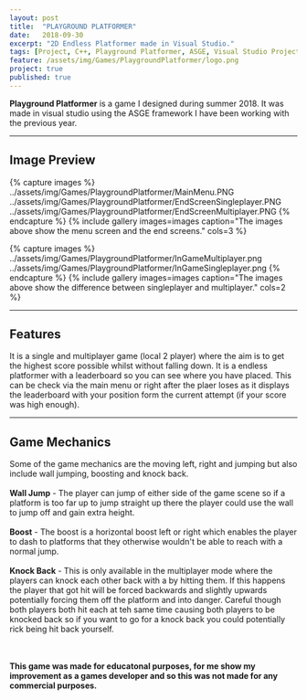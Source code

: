 ```yaml
---
layout: post
title:  "PLAYGROUND PLATFORMER"
date:   2018-09-30
excerpt: "2D Endless Platformer made in Visual Studio."
tags: [Project, C++, Playground Platformer, ASGE, Visual Studio Project]
feature: /assets/img/Games/PlaygroundPlatformer/logo.png
project: true
published: true
---
```


**Playground Platformer** is a game I designed during summer 2018. It was made in visual studio using the ASGE framework I have been working with the previous year.

---

## Image Preview

{% capture images %}
    ../assets/img/Games/PlaygroundPlatformer/MainMenu.PNG
    ../assets/img/Games/PlaygroundPlatformer/EndScreenSingleplayer.PNG
    ../assets/img/Games/PlaygroundPlatformer/EndScreenMultiplayer.PNG
{% endcapture %} 
{% include gallery images=images caption="The images above show the menu screen and the end screens." cols=3 %}

{% capture images %}
    ../assets/img/Games/PlaygroundPlatformer/InGameMultiplayer.png
    ../assets/img/Games/PlaygroundPlatformer/InGameSingleplayer.png
{% endcapture %} 
{% include gallery images=images caption="The images above show the difference between singleplayer and multiplayer." cols=2 %}

---

## Features

It is a single and multiplayer game (local 2 player) where the aim is to get the highest score possible whilst without falling down. It is a endless platformer with a leaderboard so you can see where you have placed. This can be check via the main menu or right after the plaer loses as it displays the leaderboard with your position form the current attempt (if your score was high enough).

---

## Game Mechanics

Some of the game mechanics are the moving left, right and jumping but also include wall jumping, boosting and knock back.<br/><br/>
**Wall Jump** - The player can jump of either side of the game scene so if a platform is too far up to jump straight up there the player could use the wall to jump off and gain extra height.<br/><br/>
**Boost** - The boost is a horizontal boost left or right which enables the player to dash to platforms that they otherwise wouldn't be able to reach with a normal jump.<br/><br/>
**Knock Back** - This is only available in the multiplayer mode where the players can knock each other back with a by hitting them. If this happens the player that got hit will be forced backwards and slightly upwards potentially forcing them off the platform and into danger. Careful though both players both hit each at teh same time causing both players to be knocked back so if you want to go for a knock back you could potentially rick being hit back yourself.<br/><br/><br/>


**This game was made for educatonal purposes, for me show my improvement as a games developer and so this was not made for any commercial purposes.** 
